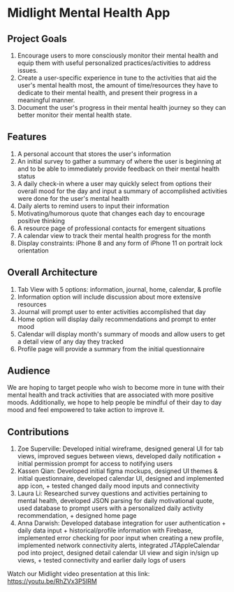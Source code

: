 # Midlight Mental Health App
## Project Goals
1. Encourage users to more consciously monitor their mental health and equip them with useful personalized practices/activities to address issues. 
2. Create a user-specific experience in tune to the activities that aid the user's mental health most, the amount of time/resources they have to dedicate to their mental health, and present their progress in a meaningful manner.
3. Document the user's progress in their mental health journey so they can better monitor their mental health state.

## Features
1. A personal account that stores the user's information
2. An initial survey to gather a summary of where the user is beginning at and to be able to immediately provide feedback on their mental health status
3. A daily check-in where a user may quickly select from options their overall mood for the day and input a summary of accomplished activities were done for the user's mental health
4. Daily alerts to remind users to input their information
5. Motivating/humorous quote that changes each day to encourage positive thinking
6. A resource page of professional contacts for emergent situations
7. A calendar view to track their mental health progress for the month
8. Display constraints: iPhone 8 and any form of iPhone 11 on portrait lock orientation

## Overall Architecture
1. Tab View with 5 options: information, journal, home, calendar, & profile
2. Information option will include discussion about more extensive resources
3. Journal will prompt user to enter activities accomplished that day
4. Home option will display daily recommendations and prompt to enter mood
5. Calendar will display month's summary of moods and allow users to get a detail view of any day they tracked
6. Profile page will provide a summary from the initial questionnaire

## Audience
We are hoping to target people who wish to become more in tune with their mental health and track activities that are associated with more positive moods. Additionally, we hope to help people be mindful of their day to day mood and feel empowered to take action to improve it.

## Contributions
1. Zoe Superville: Developed initial wireframe, designed general UI for tab views, improved segues between views, developed daily notification + initial permission prompt for access to notifying users
2. Kassen Qian: Developed initial figma mockups, designed UI themes & initial questionnaire, developed calendar UI, designed and implemented app icon, + tested changed daily mood inputs and connectivity
3. Laura Li: Researched survey questions and activities pertaining to mental health, developed JSON parsing for daily motivational quote, used database to prompt users with a personalized daily activity recommendation, + designed home page
4. Anna Darwish: Developed database integration for user authentication + daily data input + historical/profile information with Firebase, implemented error checking for poor input when creating a new profile, implemented network connectivity alerts, integrated JTAppleCalendar pod into project, designed detail calendar UI view and sigin in/sign up views, + tested connectivity and earlier daily logs of users

Watch our Midlight video presentation at this link: https://youtu.be/RhZVx3P5IRM 


